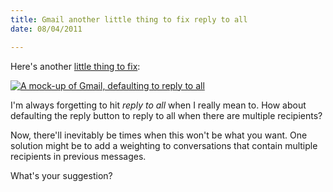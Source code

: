 ```yaml
---
title: Gmail another little thing to fix reply to all
date: 08/04/2011

---
```


Here's another [little thing to fix][1]:

[![A mock-up of Gmail, defaulting to reply to all][gth]][graw]

I'm always forgetting to hit *reply to all* when I really mean to. How about defaulting the reply button to reply to all when there are multiple recipients?

Now, there'll inevitably be times when this won't be what you want. One solution might be to add a weighting to conversations that contain multiple recipients in previous messages.

What's your suggestion?

  [1]: http://gmailblog.blogspot.com/2011/04/fixing-little-things.html

  [graw]: http://www.tlvince.com/blog/wp-content/uploads/2011/01/gmail-reply-to-all.png
  [gth]: http://www.tlvince.com/blog/wp-content/uploads/2011/01/gmail-reply-to-all-300x111.png 

